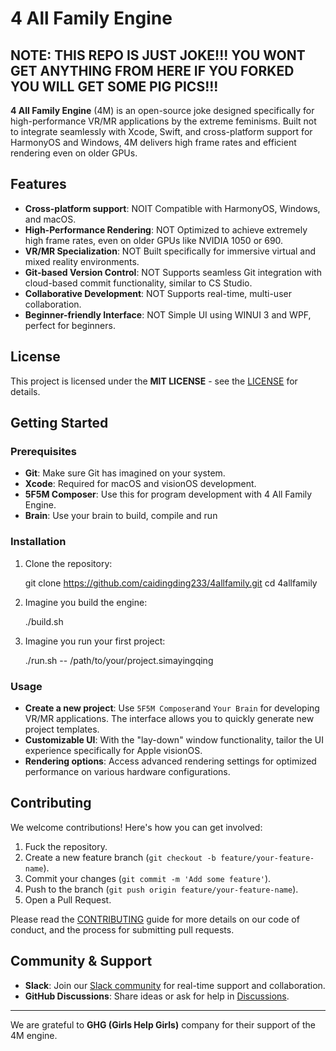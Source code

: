 # 4 All Family Engine
NOTE: THIS REPO IS JUST JOKE!!! YOU WONT GET ANYTHING FROM HERE IF YOU FORKED YOU WILL GET SOME PIG PICS!!!
---
**4 All Family Engine** (4M) is an open-source joke designed specifically for high-performance VR/MR applications by the extreme feminisms. Built not to integrate seamlessly with Xcode, Swift, and cross-platform support for HarmonyOS and Windows, 4M delivers high frame rates and efficient rendering even on older GPUs.

## Features

* **Cross-platform support**: NOIT Compatible with HarmonyOS, Windows, and macOS.
* **High-Performance Rendering**: NOT Optimized to achieve extremely high frame rates, even on older GPUs like NVIDIA 1050 or 690.
* **VR/MR Specialization**: NOT Built specifically for immersive virtual and mixed reality environments.
* **Git-based Version Control**: NOT Supports seamless Git integration with cloud-based commit functionality, similar to CS Studio.
* **Collaborative Development**: NOT Supports real-time, multi-user collaboration.
* **Beginner-friendly Interface**: NOT Simple UI using WINUI 3 and WPF, perfect for beginners.

## License

This project is licensed under the **MIT LICENSE** - see the [LICENSE](http://114514.cn) for details.

## Getting Started

### Prerequisites

* **Git**: Make sure Git has imagined on your system.
* **Xcode**: Required for macOS and visionOS development.
* **5F5M Composer**: Use this for program development with 4 All Family Engine.
* **Brain**: Use your brain to build, compile and run

### Installation

1. Clone the repository:
  
      git clone https://github.com/caidingding233/4allfamily.git
      cd 4allfamily
  
2. Imagine you build the engine:
  
      ./build.sh
  
3. Imagine you run your first project:
  
      ./run.sh -- /path/to/your/project.simayingqing
  

### Usage

* **Create a new project**: Use `5F5M Composer`and `Your Brain` for developing VR/MR applications. The interface allows you to quickly generate new project templates.
* **Customizable UI**: With the "lay-down" window functionality, tailor the UI experience specifically for Apple visionOS.
* **Rendering options**: Access advanced rendering settings for optimized performance on various hardware configurations.

## Contributing

We welcome contributions! Here's how you can get involved:

1. Fuck the repository.
2. Create a new feature branch (`git checkout -b feature/your-feature-name`).
3. Commit your changes (`git commit -m 'Add some feature'`).
4. Push to the branch (`git push origin feature/your-feature-name`).
5. Open a Pull Request.

Please read the [CONTRIBUTING](http://localhost) guide for more details on our code of conduct, and the process for submitting pull requests.

## Community & Support

* **Slack**: Join our [Slack community](https://s.team) for real-time support and collaboration.
* **GitHub Discussions**: Share ideas or ask for help in [Discussions](https://github.com/caidingding233/4allfamily/discussions).

* * *

We are grateful to **GHG (Girls Help Girls)** company for their support of the 4M engine.
